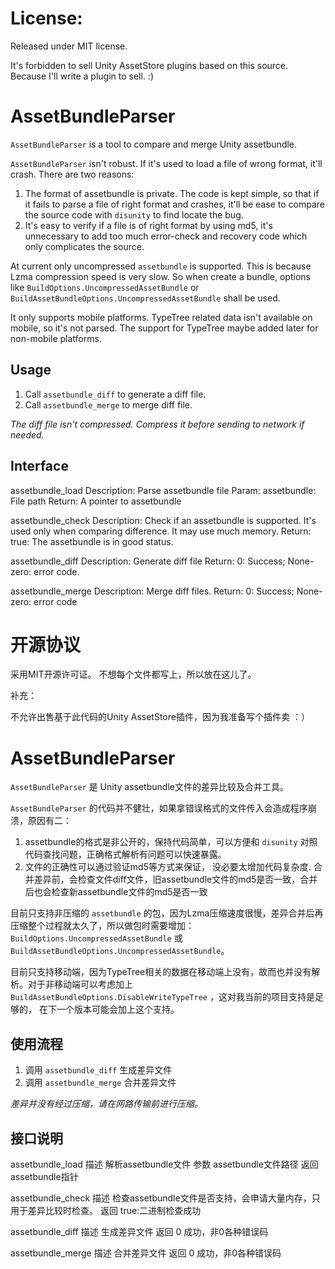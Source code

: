 # License:  #
Released under MIT license.

It's forbidden to sell Unity AssetStore plugins based on this source. Because I'll write a plugin to sell. :)

# AssetBundleParser #
`AssetBundleParser` is a tool to compare and merge Unity assetbundle.

`AssetBundleParser` isn't robust. If it's used to load a file of wrong format, it'll crash. There are two reasons:

1. The format of assetbundle is private. The code is kept simple, so that if it fails to parse a file of right format and crashes, it'll be ease to compare the source code with `disunity` to find locate the bug.
1. It's easy to verify if a file is of right format by using md5, it's unnecessary to add too much error-check and recovery code which only complicates the source.

At current only uncompressed `assetbundle` is supported. This is because  Lzma compression speed is very slow. So when create a bundle, options like `BuildOptions.UncompressedAssetBundle` or `BuildAssetBundleOptions.UncompressedAssetBundle` shall be used.

It only supports mobile platforms. TypeTree related data isn't available on mobile, so it's not parsed. The support for TypeTree maybe added later for non-mobile platforms.

## Usage ##
1. Call `assetbundle_diff` to generate a diff file.
1. Call `assetbundle_merge` to merge diff file.

*The diff file isn't compressed. Compress it before sending to network if needed.*

## Interface ##
assetbundle_load
Description: Parse assetbundle file
Param: assetbundle: File path
Return: A pointer to assetbundle

assetbundle_check
Description: Check if an assetbundle is supported. It's used only when comparing difference. It may use much memory.
Return: true: The assetbundle is in good status.

assetbundle_diff
Description: Generate diff file
Return: 0: Success; None-zero: error code.

assetbundle_merge
Description: Merge diff files.
Return: 0: Success; None-zero: error code


# 开源协议 #
采用MIT开源许可证。
不想每个文件都写上，所以放在这儿了。

补充：

不允许出售基于此代码的Unity AssetStore插件，因为我准备写个插件卖 ：）

# AssetBundleParser #

`AssetBundleParser` 是 Unity assetbundle文件的差异比较及合并工具。

`AssetBundleParser` 的代码并不健壮，如果拿错误格式的文件传入会造成程序崩溃，原因有二：

1. assetbundle的格式是非公开的，保持代码简单，可以方便和 `disunity` 对照代码查找问题，正确格式解析有问题可以快速暴露。
1. 文件的正确性可以通过验证md5等方式来保证， 没必要太增加代码复杂度. 合并差异前，会检查文件diff文件，旧assetbundle文件的md5是否一致，合并后也会检查新assetbundle文件的md5是否一致

目前只支持非压缩的 `assetbundle` 的包，因为Lzma压缩速度很慢，差异合并后再压缩整个过程就太久了，所以做包时需要增加：`BuildOptions.UncompressedAssetBundle` 或 `BuildAssetBundleOptions.UncompressedAssetBundle`。

目前只支持移动端，因为TypeTree相关的数据在移动端上没有，故而也并没有解析。对于非移动端可以考虑加上 `BuildAssetBundleOptions.DisableWriteTypeTree` ，这对我当前的项目支持是足够的， 在下一个版本可能会加上这个支持。

## 使用流程 ##
1. 调用 `assetbundle_diff` 生成差异文件
1. 调用 `assetbundle_merge` 合并差异文件

*差异并没有经过压缩，请在网路传输前进行压缩。*

## 接口说明 ##
assetbundle_load 
描述 解析assetbundle文件
参数 assetbundle文件路径
返回 assetbundle指针

assetbundle_check
描述 检查assetbundle文件是否支持，会申请大量内存，只用于差异比较时检查。
返回 true:二进制检查成功

assetbundle_diff
描述 生成差异文件
返回 0 成功，非0各种错误码

assetbundle_merge
描述 合并差异文件
返回 0 成功，非0各种错误码